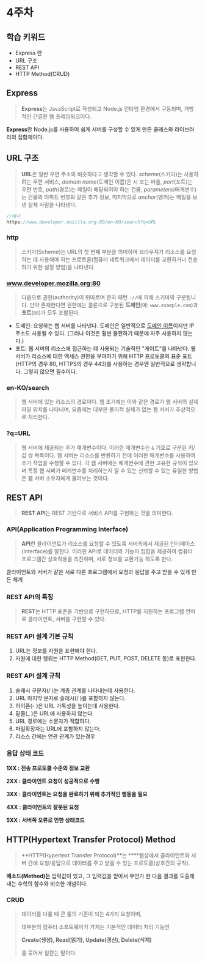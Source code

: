 # 4주차

## 학습 키워드

- Express 란
- URL 구조
- REST API
- HTTP Method(CRUD)

## Express

> **Express**는 JavaScript로 작성되고 Node.js 런타임 환경에서 구동되며,
> 개방적인 간결한 웹 프레임워크이다.

**Express**란 Node.js를 사용하여 쉽게 서버를 구성할 수 있게 만든 클래스와 라이브러리의 집합체이다.

>

## URL 구조

> **URL**은 일반 우편 주소와 비슷하다고 생각할 수 있다. *scheme*(스키마)는 사용하려는 우편 서비스, *domain name*(도메인 이름)은 시 또는 마을, *port*(포트)는 우편 번호, *path*(경로)는 메일이 배달되어야 하는 건물, *parameters*(매개변수)는 건물의 아파트 번호와 같은 추가 정보, 마지막으로 *anchor*(앵커)는 메일을 보낸 실제 사람을 나타낸다.

```jsx
//예시
https://www.developer.mozilla.org:80/en-KO/search?q=URL
```

### http

> 스키마(Scheme)는 URL의 첫 번째 부분을 의미하며 브라우저가 리소스를 요청하는 데 사용해야 하는 프로토콜(컴퓨터 네트워크에서 데이터를 교환하거나 전송하기 위한 설정 방법)을 나타낸다.

### <www.developer.mozilla.org:80>

> 다음으로 권한(authority)이 뒤따르며 문자 패턴 `://`에 의해 스키마와 구분됩니다. 만약 존재한다면 권한에는 콜론으로 구분된 **도메인**(예: `www.example.com`)과 **포트**(`80`)가 모두 포함된다.

- 도메인: 요청하는 웹 서버를 나타낸다. 도메인은 일반적으로 [도메인 이름](https://developer.mozilla.org/ko/docs/Learn/Common_questions/Web_mechanics/What_is_a_domain_name)이지만 IP 주소도 사용될 수 있다. (그러나 이것은 훨씬 불편하기 때문에 자주 사용하지 않는다.)
- 포트: 웹 서버의 리소스에 접근하는 데 사용되는 기술적인 "게이트"를 나타낸다. 웹 서버가 리소스에 대한 액세스 권한을 부여하기 위해 HTTP 프로토콜의 표준 포트(HTTP의 경우 80, HTTPS의 경우 443)를 사용하는 경우엔 일반적으로 생략합니다. 그렇지 않으면 필수이다.

### en-KO/search

> 웹 서버에 있는 리소스의 경로이다. 웹 초기에는 이와 같은 경로가 웹 서버의 실제 파일 위치를 나타내며, 요즘에는 대부분 물리적 실체가 없는 웹 서버가 추상적으로 처리한다.

### ?q=URL

> 웹 서버에 제공되는 추가 매개변수이다. 이러한 매개변수는 `&` 기호로 구분된 키/값 쌍 목록이다. 웹 서버는 리소스를 반환하기 전에 이러한 매개변수를 사용하여 추가 작업을 수행할 수 있다.
> 각 웹 서버에는 매개변수에 관한 고유한 규칙이 있으며 특정 웹 서버가 매개변수를 처리하는지 알 수 있는 신뢰할 수 있는 유일한 방법은 웹 서버 소유자에게 물어보는 것이다.

## REST API

> **REST API**는 REST 기반으로 서비스 API를 구현하는 것을 의미한다.

### API(Application Programming Interface)

> **API**란 클라이언트가 리소스를 요청할 수 있도록 서버측에서 제공된 인터페이스(interface)를 말한다.
> 이러한 API로 데이터와 기능의 집합을 제공하여 컴퓨터 프로그램간 상호작용을 촉진하며, 서로 정보를 교환가능 하도록 한다.

클라이언트와 서버가 같은 서로 다른 프로그램에서 요청과 응답을 주고 받을 수 있게 만든 체계

>

### REST API의 특징

> **REST**는 HTTP 표준을 기반으로 구현하므로, HTTP를 지원하는 프로그램 언어로 클라이언트, 서버를 구현할 수 있다.

### REST API 설계 기본 규칙

1. URL는 정보를 자원을 표현해야 한다.
2. 자원에 대한 행위는 HTTP Method(GET, PUT, POST, DELETE 등)로 표현한다.

### REST API 설계 규칙

1. 슬래시 구분자(/ )는 계층 관계를 나타내는데 사용한다.
2. URL 마지막 문자로 슬래시(/ )를 포함하지 않는다.
3. 하이픈(- )은 URL 가독성을 높이는데 사용한다.
4. 밑줄(\_ )은 URL에 사용하지 않는다.
5. URL 경로에는 소문자가 적합하다.
6. 파일확장자는 URL에 포함하지 않는다.
7. 리소스 간에는 연관 관계가 있는경우

### 응답 상태 코드

**1XX : 전송 프로토콜 수준의 정보 교환**

**2XX : 클라이언트 요청이 성공적으로 수행**

**3XX : 클라이언트는 요청을 완료하기 위해 추가적인 행동을 필요**

**4XX : 클라이언트의 잘못된 요청**

**5XX : 서버쪽 오류로 인한 상태코드**

## **HTTP(Hypertext Transfer Protocol) Method**

> **HTTP(Hypertext Transfer Protocol)**는 \*\*\*\*웹상에서 클라이언트와 서버 간에 요청/응답으로 데이터를 주고 받을 수 있는 프로토콜(상호간의 규칙).

**메소드(Method)는** 입력값이 있고, 그 입력값을 받아서 무언가 한 다음 결과를 도출해 내는 수학의 함수와 비슷한 개념이다.

>

### **CRUD**

> 데이터를 다룰 때 큰 틀의 기준이 되는 4가지 요청이며,
>
> 대부분의 컴퓨터 소프트웨어가 가지는 기본적인 데이터 처리 기능인
>
> **Create(생성), Read(읽기), Update(갱신), Delete(삭제)**
>
> 를 묶어서 일컫는 말이다.
